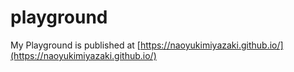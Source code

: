 # playground
My Playground is published at [https://naoyukimiyazaki.github.io/](https://naoyukimiyazaki.github.io/)
